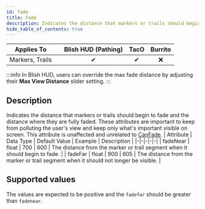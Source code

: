 ```yaml
---
id: fade
title: Fade
description: Indicates the distance that markers or trails should begin to fade and the distance where they are fully faded.  These attributes are important to keep from polluting the user's view and keep only what's important visible on screen.  This attribute is unaffected and unrelated to [CanFade](canfade).
hide_table_of_contents: true
---
```

| Applies To | | Blish HUD (Pathing) | TacO | Burrito |
|-|-|-|-|-|
| <center>Markers, Trails</center> | | <center>✔</center> | <center>✔</center> | <center>❌</center> |


:::info 
In Blish HUD, users can override the max fade distance by adjusting their **Max View Distance** slider setting.
:::


## Description
Indicates the distance that markers or trails should begin to fade and the distance where they are fully faded.  These attributes are important to keep from polluting the user's view and keep only what's important visible on screen.  This attribute is unaffected and unrelated to [CanFade](canfade).
| Attribute | Data Type | Default Value | Example | Description |
|-|-|-|-|-|
| fadeNear | float | 700 | 600 | The distance from the marker or trail segment when it should begin to fade. | 
| fadeFar | float | 900 | 605 | The distance from the marker or trail segment when it should not longer be visible. | 

## Supported values

The values are expected to be positive and the `fadefar` should be greater than `fadenear`.
